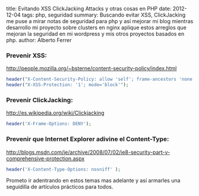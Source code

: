 title: Evitando XSS ClickJacking Attacks y otras cosas en PHP
date: 2012-12-04
tags: php, seguridad
summary: Buscando evitar XSS, ClickJacking me puse a mirar notas de seguridad para php y así mejorar mi blog mientras desarrollo mi proyecto sobre clusters en nginx aplique estos arreglos que mejoran la seguridad en mi wordpress y mis otros proyectos basados en php.
author: Alberto Ferrer

### Prevenir XSS:

http://people.mozilla.org/~bsterne/content-security-policy/index.html

```php
header("X-Content-Security-Policy: allow 'self'; frame-ancestors 'none'");
header("X-XSS-Protection: '1'; mode='block'");
```

### Prevenir ClickJacking:

http://es.wikipedia.org/wiki/Clickjacking

```php
header('X-Frame-Options: DENY');
```

### Prevenir que Internet Explorer adivine el Content-Type:

http://blogs.msdn.com/ie/archive/2008/07/02/ie8-security-part-v-comprehensive-protection.aspx

```php
header('X-Content-Type-Options: nosniff' );
```

Prometo ir adentrando en estos temas mas adelante y así armarles una seguidilla de artículos prácticos para todos.
